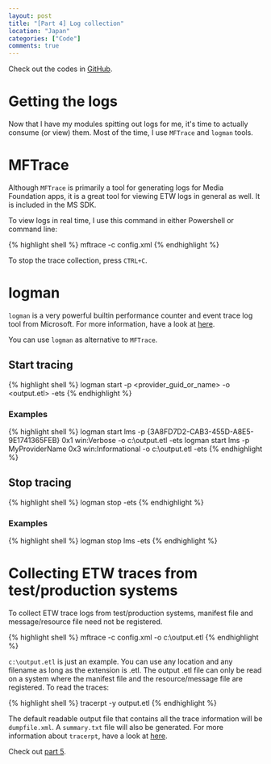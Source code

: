 ```yaml
---
layout: post
title: "[Part 4] Log collection"
location: "Japan"
categories: ["Code"]
comments: true
---
```


Check out the codes in [GitHub](https://github.com/idrilsilverfoot/win32-etw-manifest).

# Getting the logs

Now that I have my modules spitting out logs for me, it's time to actually consume (or view) them. Most of the time, I use `MFTrace` and `logman` tools.

# MFTrace

Although `MFTrace` is primarily a tool for generating logs for Media Foundation apps, it is a great tool for viewing ETW logs in general as well. It is included in the MS SDK.

To view logs in real time, I use this command in either Powershell or command line:

{% highlight shell %}
mftrace -c config.xml
{% endhighlight %}

To stop the trace collection, press `CTRL+C`.

# logman

`logman` is a very powerful builtin performance counter and event trace log tool from Microsoft. For more information, have a look at [here](https://technet.microsoft.com/en-us/library/bb490956.aspx).

You can use `logman` as alternative to `MFTrace`.

## Start tracing

{% highlight shell %}
logman start <name> -p <provider_guid_or_name> <kw> <level> -o <output.etl> -ets
{% endhighlight %}

### Examples

{% highlight shell %}
logman start lms -p {3A8FD7D2-CAB3-455D-A8E5-9E1741365FEB} 0x1 win:Verbose -o c:\output.etl -ets
logman start lms -p MyProviderName 0x3 win:Informational -o c:\output.etl -ets
{% endhighlight %}

## Stop tracing

{% highlight shell %}
logman stop <name> -ets
{% endhighlight %}

### Examples

{% highlight shell %}
logman stop lms -ets
{% endhighlight %}

# Collecting ETW traces from test/production systems

To collect ETW trace logs from test/production systems, manifest file and message/resource file need not be registered.

{% highlight shell %}
mftrace -c config.xml -o c:\output.etl
{% endhighlight %}

`c:\output.etl` is just an example. You can use any location and any filename as long as the extension is .etl. The output .etl file can only be read on a system where the manifest file and the resource/message file are registered. To read the traces:

{% highlight shell %}
tracerpt -y output.etl
{% endhighlight %}

The default readable output file that contains all the trace information will be `dumpfile.xml`. A `summary.txt` file will also be generated. For more information about `tracerpt`, have a look at [here](https://technet.microsoft.com/en-us/library/bb490959.aspx).

Check out [part 5](http://flowerinthenight.com/blog/2016/03/19/etw-part5).
